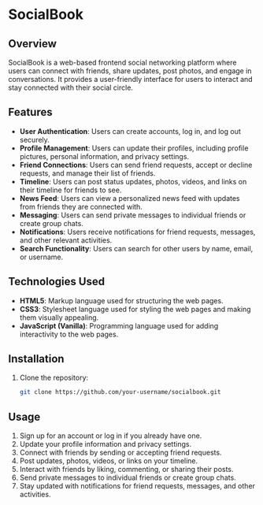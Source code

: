 # SocialBook

## Overview

SocialBook is a web-based frontend social networking platform where users can connect with friends, share updates, post photos, and engage in conversations. It provides a user-friendly interface for users to interact and stay connected with their social circle.

## Features

- **User Authentication**: Users can create accounts, log in, and log out securely.
- **Profile Management**: Users can update their profiles, including profile pictures, personal information, and privacy settings.
- **Friend Connections**: Users can send friend requests, accept or decline requests, and manage their list of friends.
- **Timeline**: Users can post status updates, photos, videos, and links on their timeline for friends to see.
- **News Feed**: Users can view a personalized news feed with updates from friends they are connected with.
- **Messaging**: Users can send private messages to individual friends or create group chats.
- **Notifications**: Users receive notifications for friend requests, messages, and other relevant activities.
- **Search Functionality**: Users can search for other users by name, email, or username.

## Technologies Used

- **HTML5**: Markup language used for structuring the web pages.
- **CSS3**: Stylesheet language used for styling the web pages and making them visually appealing.
- **JavaScript (Vanilla)**: Programming language used for adding interactivity to the web pages.

## Installation

1. Clone the repository:

   ```bash
   git clone https://github.com/your-username/socialbook.git
   ```

## Usage

1. Sign up for an account or log in if you already have one.
2. Update your profile information and privacy settings.
3. Connect with friends by sending or accepting friend requests.
4. Post updates, photos, videos, or links on your timeline.
5. Interact with friends by liking, commenting, or sharing their posts.
6. Send private messages to individual friends or create group chats.
7. Stay updated with notifications for friend requests, messages, and other activities.
